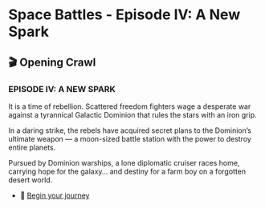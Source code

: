 
# Space Battles - Episode IV: A New Spark

## 🎬 Opening Crawl

### EPISODE IV: A NEW SPARK

It is a time of rebellion. Scattered freedom fighters wage a desperate war against a tyrannical Galactic Dominion that rules the stars with an iron grip.

In a daring strike, the rebels have acquired secret plans to the Dominion’s ultimate weapon — a moon-sized battle station with the power to destroy entire planets.

Pursued by Dominion warships, a lone diplomatic cruiser races home, carrying hope for the galaxy… and destiny for a farm boy on a forgotten desert world.

- 🚀 [Begin your journey](./scene1.md)